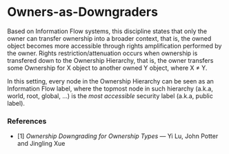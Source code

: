 # Owners-as-Downgraders

Based on Information Flow systems, this discipline states that only the owner 
can transfer ownership into a broader context, that is, the owned object
becomes more accessible through rights amplification performed by the owner.
Rights restriction/attenuation occurs when ownership is transfered down to the
Ownership Hierarchy, that is, the owner transfers some Ownership for X object
to another owned Y object, where X ≠ Y.

In this setting, every node in the Ownership Hierarchy can be seen as an
Information Flow label, where the topmost node in such hierarchy (a.k.a, world,
root, global, ...) is the _most accessible_ security label (a.k.a, public 
label).

### References

* [1] _Ownership Downgrading for Ownership Types_ — Yi Lu, John Potter and Jingling Xue
